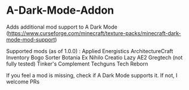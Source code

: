 # A-Dark-Mode-Addon
Adds additional mod support to A Dark Mode (https://www.curseforge.com/minecraft/texture-packs/minecraft-dark-mode-mod-support)

Supported mods (as of 1.0.0) : 
  Applied Energistics
  ArchitectureCraft
  Inventory Bogo Sorter
  Botania
  Ex Nihilo Creatio
  Lazy AE2
  Gregtech (not fully tested)
  Tinker's Complement
  Techguns
  Tech Reborn

If you feel a mod is missing, check if A Dark Mode supports it. If not, I welcome PRs
